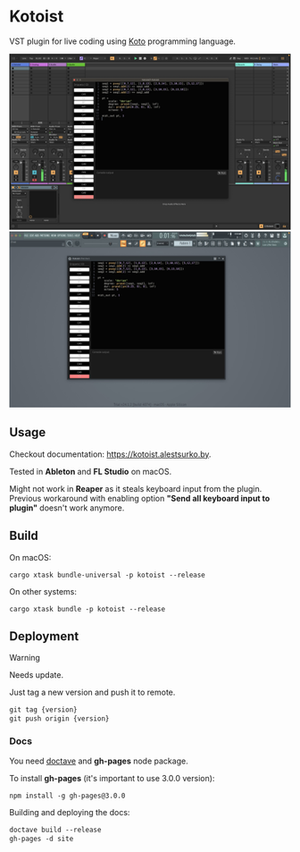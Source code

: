 Kotoist
=======

VST plugin for live coding using [Koto](koto.dev/) programming language.

![Screenshot Ableton](screenshots/screenshot-ableton.jpg)
![Screenshot FL Studio](screenshots/screenshot-fl.jpg)




## Usage

Checkout documentation: https://kotoist.alestsurko.by.

Tested in **Ableton** and **FL Studio** on macOS.

Might not work in **Reaper** as it steals keyboard input from the plugin.
Previous workaround with enabling option **"Send all keyboard input to plugin"**
doesn't work anymore.




## Build

On macOS:

```
cargo xtask bundle-universal -p kotoist --release
```
On other systems:

```
cargo xtask bundle -p kotoist --release
```




## Deployment

> [!WARNING]
> Needs update.

Just tag a new version and push it to remote.

```
git tag {version}
git push origin {version}
```


### Docs

You need [doctave](https://github.com/Doctave/doctave) and **gh-pages** node
package.

To install **gh-pages** (it's important to use 3.0.0 version):

```
npm install -g gh-pages@3.0.0
```

Building and deploying the docs:

```
doctave build --release
gh-pages -d site
```
